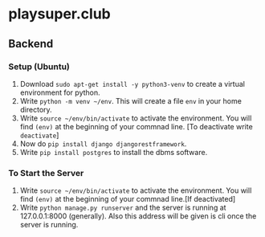 # playsuper.club

## Backend

  ### Setup (Ubuntu)
  
   1. Download `sudo apt-get install -y python3-venv` to create a virtual environment for python.
   2. Write `python -m venv ~/env`. This will create a file `env` in your home directory.
   3. Write `source ~/env/bin/activate` to activate the environment. You will find `(env)` at the beginning of your commnad line. [To deactivate write `deactivate`]
   4. Now do `pip install django djangorestframework`.
   5. Write `pip install postgres` to install the dbms software.

  ### To Start the Server
  
  1. Write `source ~/env/bin/activate` to activate the environment. You will find `(env)` at the beginning of your commnad line.[If deactivated]
  2. Write `python manage.py runserver` and the server is running at 127.0.0.1:8000 (generally). Also this address will be given is cli once the server is running.
